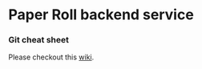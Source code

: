 # Paper Roll backend service

### Git cheat sheet

Please checkout this [wiki](https://github.com/paperRoll/paper-roll-frontend/wiki/Git-Cheat-Sheet).